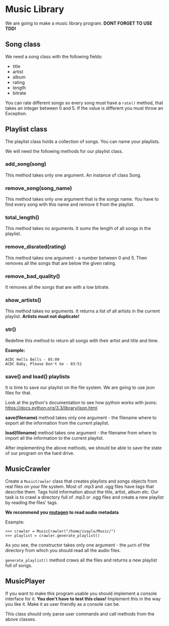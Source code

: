 # Music Library

We are going to make a music library program. __DONT FORGET TO USE TDD!__

## Song class
We need a song class with the following fields:
- title
- artist 
- album
- rating
- length
- bitrate

You can rate different songs so every song must have a ``rate()`` method, that takes an integer between 0 and 5. If the value is different you must throw an Exception.

## Playlist class

The playlist class holds a collection of songs. You can name your playlists.

We will need the following methods for our playlist class.

### add_song(song)
This method takes only one argument. An instance of class Song.

### remove_song(song_name)
This method takes only one argument that is the songs name. You have to find every song with this name and remove it from the playlist. 

### total_length()
This method takes no arguments. It sums the length of all songs in the playlist.

### remove_disrated(rating)
This method takes one argument - a number between 0 and 5. Then removes all the songs that are below the given rating.

### remove_bad_quality()
It removes all the songs that are with a low bitrate.

### show_artists()
This method takes no arguments. It returns a list of all artists in the current playlist. __Artists must not duplicate!__

### __str__()
Redefine this method to return all songs with their artist and title and time.

__Example:__
```
ACDC Hells Bells - 05:09
ACDC Baby, Please Don't Go - 03:51
```

### save() and load() playlists
It is time to save our playlist on the file system. We are going to use json files for that.

Look at the python's documentation to see how python works with jsons: https://docs.python.org/3.3/library/json.html

__save(filename)__ method takes only one argument - the filename where to export all the information from the current playlist.

__load(filename)__ method takes one argument - the filename from where to import all the information to the current playlist.

After implementing the above methods, we should be able to save the state of our program on the hard drive.

## MusicCrawler
Create a `MusicCrawler` class that creates playlists and songs objects from real files on your file system. Most of .mp3 and .ogg files have tags that describe them. Tags hold information about the title, artist, album etc. Our task is to crawl a directory full of .mp3 or .ogg files and create a new playlist by reading the files' tags.

__We recommend you [mutagen](http://mutagen.readthedocs.org/en/latest/#) to read audio metadata__

Example:
```python3
>>> crawler = MusicCrawler("/home/ivaylo/Music/")
>>> playlist = crawler.generate_playlist()
```

As you see, the constructor takes only one argument - the `path` of the directory from which you should read all the audio files.

`generate_playlist()` method craws all the files and returns a new playlist full of songs.

## MusicPlayer
If you want to make this program usable you should implement a console interface for it. __You don't have to test this class!__ Implement this in the way you like it. Make it as user friendly as a console can be. 

This class should only parse user commands and call methods from the above classes.

